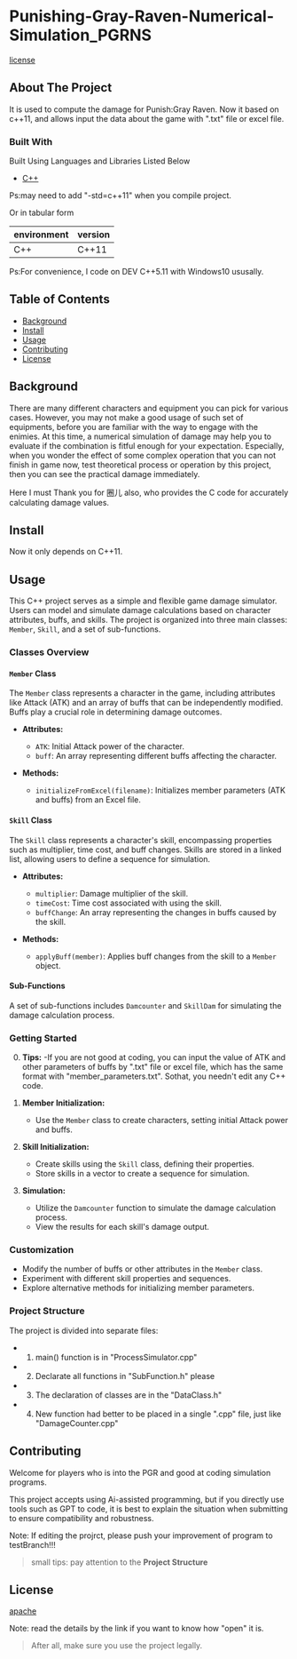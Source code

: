 #     Punishing-Gray-Raven-Numerical-Simulation_PGRNS

[license](http://www.apache.org/licenses/LICENSE-2.0)


## About The Project


It is used to compute the damage for Punish:Gray Raven. Now it based on c++11, and allows input the data about the game with ".txt" file or excel file.



### Built With

Built Using Languages and Libraries Listed Below 
* [C++](https://c-cpp.com/)
  
Ps:may need to add "-std=c++11" when you compile project.

Or in tabular form

| environment | version   |
| ----------- | --------- |
| C++         |   C++11   |

Ps:For convenience, I code on DEV C++5.11 with Windows10 ususally.


## Table of Contents

- [Background](#background)
- [Install](#install)
- [Usage](#usage)
- [Contributing](#contributing)
- [License](#license)


## Background
There are many different characters and equipment you can pick for various cases. However, you may not make a good usage of such set of equipments, before you are familiar with the way to engage with the enimies. At this time, a numerical simulation of damage may help you to evaluate if the combination is fitful enough for your expectation. 
Especially, when you wonder the effect of some complex operation that you can not finish in game now, test theoretical process or operation by this project, then you can see the practical damage immediately.


Here I must Thank you for 圈儿 also, who provides the C code for accurately calculating damage values.

## Install

Now it only depends on C++11.

## Usage


This C++ project serves as a simple and flexible game damage simulator. Users can model and simulate damage calculations based on character attributes, buffs, and skills. The project is organized into three main classes: `Member`, `Skill`, and a set of sub-functions.

### Classes Overview

#### `Member` Class

The `Member` class represents a character in the game, including attributes like Attack (ATK) and an array of buffs that can be independently modified. Buffs play a crucial role in determining damage outcomes.

- **Attributes:**
  - `ATK`: Initial Attack power of the character.
  - `buff`: An array representing different buffs affecting the character.

- **Methods:**
  - `initializeFromExcel(filename)`: Initializes member parameters (ATK and buffs) from an Excel file.

#### `Skill` Class

The `Skill` class represents a character's skill, encompassing properties such as multiplier, time cost, and buff changes. Skills are stored in a linked list, allowing users to define a sequence for simulation.

- **Attributes:**
  - `multiplier`: Damage multiplier of the skill.
  - `timeCost`: Time cost associated with using the skill.
  - `buffChange`: An array representing the changes in buffs caused by the skill.

- **Methods:**
  - `applyBuff(member)`: Applies buff changes from the skill to a `Member` object.

#### Sub-Functions

A set of sub-functions includes `Damcounter` and `SkillDam` for simulating the damage calculation process.

### Getting Started

0. **Tips:**
   -If you are not good at coding, you can input the value of ATK and other parameters of buffs by ".txt" file or excel file, which has the same format with "member_parameters.txt". Sothat, you needn't edit any C++ code.

1. **Member Initialization:**
   - Use the `Member` class to create characters, setting initial Attack power and buffs.

2. **Skill Initialization:**
   - Create skills using the `Skill` class, defining their properties.
   - Store skills in a vector to create a sequence for simulation.

3. **Simulation:**
   - Utilize the `Damcounter` function to simulate the damage calculation process.
   - View the results for each skill's damage output.

### Customization

- Modify the number of buffs or other attributes in the `Member` class.
- Experiment with different skill properties and sequences.
- Explore alternative methods for initializing member parameters.

### Project Structure

The project is divided into separate files:
-  1. main() function is in "ProcessSimulator.cpp"
-  2. Declarate all functions in "SubFunction.h" please
-  3. The declaration of classes are in the "DataClass.h"
-  4. New function had better to be placed in a single ".cpp" file, just like "DamageCounter.cpp"



## Contributing
Welcome for players who is into the PGR and good at coding simulation programs.

This project accepts using Ai-assisted programming, but if you directly use tools such as GPT to code, it is best to explain the situation when submitting to ensure compatibility and robustness.

Note: If editing the projrct, please push your improvement of program to testBranch!!!

>small tips:
> pay attention to the **Project Structure**

## License

[apache](http://www.apache.org/licenses/LICENSE-2.0)

Note: read the details by the link if you want to know how "open" it is.

>After all, make sure you use the project legally.
